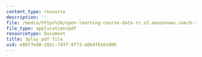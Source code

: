 ```yaml
---
content_type: resource
description: ''
file: /media/https%3A/open-learning-course-data-rc.s3.amazonaws.com/6-s897-machine-learning-for-healthcare-spring-2019/e86f7ed8202c74379f73a864f6163d06_g5v-NvNoJQQ.pdf
file_type: application/pdf
resourcetype: Document
title: 3play pdf file
uid: e86f7ed8-202c-7437-9f73-a864f6163d06
---
```

